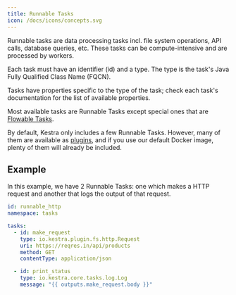 ```yaml
---
title: Runnable Tasks
icon: /docs/icons/concepts.svg
---
```


Runnable tasks are data processing tasks incl. file system operations, API calls, database queries, etc. These tasks can be compute-intensive and are processed by workers.

Each task must have an identifier (id) and a type. The type is the task's Java Fully Qualified Class Name (FQCN).

Tasks have properties specific to the type of the task; check each task's documentation for the list of available properties.

Most available tasks are Runnable Tasks except special ones that are [Flowable Tasks](/docs/conepts/flowable-tasks).

By default, Kestra only includes a few Runnable Tasks. However, many of them are available as [plugins](https://kestra.io/plugins), and if you use our default Docker image, plenty of them will already be included.

## Example

In this example, we have 2 Runnable Tasks: one which makes a HTTP request and another that logs the output of that request.

```yaml
id: runnable_http
namespace: tasks

tasks:
  - id: make_request
    type: io.kestra.plugin.fs.http.Request
    uri: https://reqres.in/api/products
    method: GET
    contentType: application/json

  - id: print_status
    type: io.kestra.core.tasks.log.Log
    message: "{{ outputs.make_request.body }}"
```
